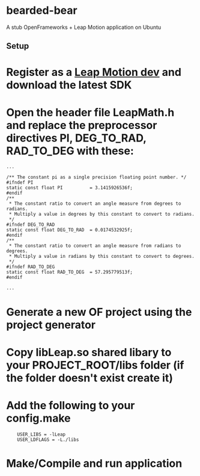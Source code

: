 bearded-bear
============

A stub OpenFrameworks + Leap Motion application on Ubuntu

Setup
--

# Register as a [Leap Motion dev](https://developer.leapmotion.com/) and download the latest SDK
# Open the header file LeapMath.h and replace the preprocessor directives PI, DEG_TO_RAD, RAD_TO_DEG  with these:

	...

	/** The constant pi as a single precision floating point number. */
	#ifndef PI
	static const float PI          = 3.1415926536f;
	#endif
	/**
	 * The constant ratio to convert an angle measure from degrees to radians.
	 * Multiply a value in degrees by this constant to convert to radians.
	 */
	#ifndef DEG_TO_RAD
	static const float DEG_TO_RAD  = 0.0174532925f;
	#endif
	/**
	 * The constant ratio to convert an angle measure from radians to degrees.
	 * Multiply a value in radians by this constant to convert to degrees.
	 */
	#ifndef RAD_TO_DEG
	static const float RAD_TO_DEG  = 57.295779513f;
	#endif

	...

# Generate a new OF project using the project generator
# Copy libLeap.so shared libary to your PROJECT_ROOT/libs folder (if the folder doesn't exist create it)
# Add the following to your config.make

		USER_LIBS = -lLeap
		USER_LDFLAGS = -L./libs

# Make/Compile and run application